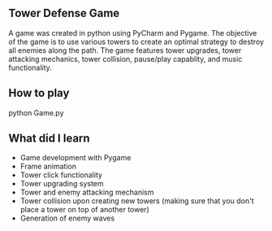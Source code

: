 ## Tower Defense Game 
A game was created in python using PyCharm and Pygame. The objective of the game is to use various towers to create an optimal strategy to destroy all enemies along the path. The game features tower upgrades, tower attacking mechanics, tower collision, pause/play capablity, and music functionality.

## How to play
python Game.py

## What did I learn
- Game development with Pygame
 - Frame animation
 - Tower click functionality
 - Tower upgrading system
 - Tower and enemy attacking mechanism 
 - Tower collision upon creating new towers (making sure that you don't place a tower on top of another tower)
 - Generation of enemy waves
 
